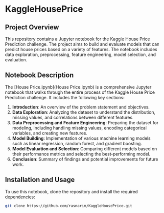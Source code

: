 # KaggleHousePrice

## Project Overview

This repository contains a Jupyter notebook for the Kaggle House Price Prediction challenge. The project aims to build and evaluate models that can predict house prices based on a variety of features. The notebook includes data exploration, preprocessing, feature engineering, model selection, and evaluation.

## Notebook Description
The [House Price.ipynb](House Price.ipynb) is a comprehensive Jupyter notebook that walks through the entire process of the Kaggle House Price Prediction challenge. It includes the following key sections:

1. **Introduction**: An overview of the problem statement and objectives.
2. **Data Exploration**: Analyzing the dataset to understand the distribution, missing values, and correlations between different features.
3. **Data Preprocessing and Feature Engineering**: Preparing the dataset for modeling, including handling missing values, encoding categorical variables, and creating new features.
4. **Model Building**: Implementation of various machine learning models such as linear regression, random forest, and gradient boosting.
5. **Model Evaluation and Selection**: Comparing different models based on their performance metrics and selecting the best-performing model.
6. **Conclusion**: Summary of findings and potential improvements for future work.

## Installation and Usage
To use this notebook, clone the repository and install the required dependencies:

```bash
git clone https://github.com/rasnarim/KaggleHousePrice.git

